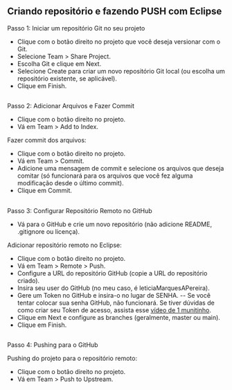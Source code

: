 ## Criando repositório e fazendo PUSH com Eclipse

Passo 1: Iniciar um repositório Git no seu projeto

- Clique com o botão direito no projeto que você deseja versionar com o Git.
- Selecione Team > Share Project.
- Escolha Git e clique em Next.
- Selecione Create para criar um novo repositório Git local (ou escolha um repositório existente, se aplicável).
- Clique em Finish.

##
        
Passo 2: Adicionar Arquivos e Fazer Commit

- Clique com o botão direito no projeto.
- Vá em Team > Add to Index.
  
Fazer commit dos arquivos:

- Clique com o botão direito no projeto.
- Vá em Team > Commit.
- Adicione uma mensagem de commit e selecione os arquivos que deseja comitar (só funcionará para os arquivos que você fez alguma modificação desde o último commit).
- Clique em Commit.

##
      
Passo 3: Configurar Repositório Remoto no GitHub

- Vá para o GitHub e crie um novo repositório (não adicione README, .gitignore ou licença).

Adicionar repositório remoto no Eclipse:

- Clique com o botão direito no projeto.
- Vá em Team > Remote > Push.
- Configure a URL do repositório GitHub (copie a URL do repositório criado).
- Insira seu user do GitHub (no meu caso, é leticiaMarquesAPereira).
- Gere um Token no GitHub e insira-o no lugar de SENHA.
  -- Se você tentar colocar sua senha GitHub, não funcionará. Se tiver dúvidas de como criar seu Token de acesso, assista esse [vídeo de 1 munitinho](https://www.youtube.com/watch?v=H_uyu9pzUE0).
- Clique em Next e configure as branches (geralmente, master ou main).
- Clique em Finish.

##
          
Passo 4: Pushing para o GitHub

Pushing do projeto para o repositório remoto:

- Clique com o botão direito no projeto.
- Vá em Team > Push to Upstream.
